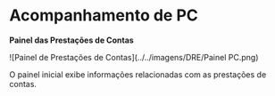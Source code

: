 # Acompanhamento de PC

**Painel das Prestações de Contas**

![Painel de Prestações de Contas](../../imagens/DRE/Painel PC.png)

O painel inicial exibe informações relacionadas com as prestações de contas.